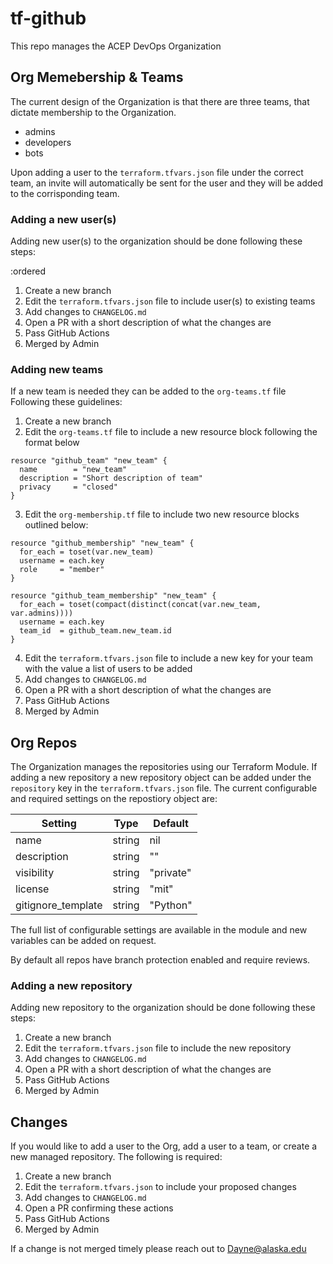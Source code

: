# tf-github
This repo manages the ACEP DevOps Organization

## Org Memebership & Teams

The current design of the Organization is that there are
 three teams, that dictate membership to the Organization.

- admins
- developers
- bots

Upon adding a user to the `terraform.tfvars.json` file under the correct team, an invite will automatically
 be sent for the user and they will be added to the corrisponding team.

### Adding a new user(s)

Adding new user(s) to the organization should be done following these steps:

:ordered
1. Create a new branch
2. Edit the `terraform.tfvars.json` file to include user(s) to existing teams
3. Add changes to `CHANGELOG.md`
4. Open a PR with a short description of what the changes are
5. Pass GitHub Actions
6. Merged by Admin

### Adding new teams

If a new team is needed they can be added to the `org-teams.tf` file
Following these guidelines:
1. Create a new branch
2. Edit the `org-teams.tf` file to include a new resource block following the format below    

```
resource "github_team" "new_team" {
  name        = "new_team"
  description = "Short description of team"
  privacy     = "closed"
}
```

3. Edit the `org-membership.tf` file to include two new resource blocks outlined below:  

```
resource "github_membership" "new_team" {
  for_each = toset(var.new_team)
  username = each.key
  role     = "member"
}

resource "github_team_membership" "new_team" {
  for_each = toset(compact(distinct(concat(var.new_team, var.admins))))
  username = each.key
  team_id  = github_team.new_team.id
}

```
4. Edit the `terraform.tfvars.json` file to include a new key for your team with the value a list of users to be added
5. Add changes to `CHANGELOG.md`
6. Open a PR with a short description of what the changes are
7. Pass GitHub Actions
8. Merged by Admin

## Org Repos

The Organization manages the repositories using our Terraform Module. If adding a new repository a new repository object can be added under the `repository` key in the `terraform.tfvars.json` file. The current configurable and required settings on the repostiory object are:

| Setting | Type | Default |
| --------- | --------- | --------- |
| name | string | nil |
| description | string | "" |
| visibility | string | "private" | 
| license | string | "mit" | 
| gitignore_template | string | "Python" |

The full list of configurable settings are available in the module and new variables can be added on request.

By default all repos have branch protection enabled and require reviews.  

### Adding a new repository

Adding new repository to the organization should be done following these steps:

1. Create a new branch
2. Edit the `terraform.tfvars.json` file to include the new repository
3. Add changes to `CHANGELOG.md`
4. Open a PR with a short description of what the changes are
5. Pass GitHub Actions
6. Merged by Admin

## Changes

If you would like to add a user to the Org, add a user to a team, or create a new managed repository. The following is required:

1. Create a new branch
2. Edit the `terraform.tfvars.json` to include your proposed changes
3. Add changes to `CHANGELOG.md`
4. Open a PR confirming these actions
5. Pass GitHub Actions
6. Merged by Admin

If a change is not merged timely please reach out to Dayne@alaska.edu